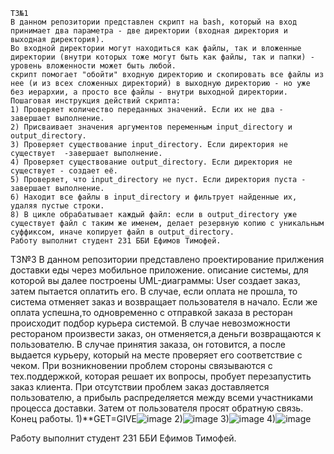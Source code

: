 ```
ТЗ№1
В данном репозитории представлен скрипт на bash, который на вход принимает два параметра - две директории (входная директория и выходная директория).
Во входной директории могут находиться как файлы, так и вложенные директории (внутри которых тоже могут быть как файлы, так и папки) - уровень вложенности может быть любой.
скрипт помогает "обойти" входную директорию и скопировать все файлы из нее (и из всех сложенных директорий) в выходную директорию - но уже без иерархии, а просто все файлы - внутри выходной директории.
Пошаговая инструкция действий скрипта:
1) Проверяет количество переданных значений. Если их не два - завершает выполнение.
2) Присваивает значения аргументов переменным input_directory и output_directory.
3) Проверяет существование input_directory. Если директория не существует  -завершает выполнение.
4) Проверяет существование output_directory. Если директория не существует - создает её.
5) Проверяет, что input_directory не пуст. Если директория пуста -  завершает выполнение.
6) Находит все файлы в input_directory и фильтрует найденные их, удаляя пустые строки.
8) В цикле обрабатывает каждый файл: если в output_directory уже существует файл с таким же именем, делает резервную копию с уникальным суффиксом, иначе копирует файл в output_directory.
Работу выполнит студент 231 ББИ Ефимов Тимофей.
```
ТЗ№3
В данном репозитории представлено проектирование прилжения доставки еды через мобильное приложение.
описание системы, для которой вы далее построены UML-диаграммы:
User создает заказ, затем пытается оплатить его. В случае, если оплата не прошла, то система отменяет заказ и возвращает пользователя в начало. Если же оплата успешна,то одновременно с отправкой заказа в ресторан происходит подбор курьера системой. В случае невозможности рестораном произвести заказ, он отменяется,а деньги возвращаются к пользователю. В случае принятия заказа, он готовится, а после выдается курьеру, который на месте проверяет его соответствие с чеком. При возникновении проблем стороны связываются с тех.поддержкой, которая решает их вопросы, пробует перезапустить заказ клиента. При отсутствии проблем заказ доставляется пользователю, а прибыль распределяется между всеми участниками процесса доставки. Затем от пользователя просят обратную связь. Конец работы. 
1)**GET=GIVE![image](https://github.com/tima382103/tech.program/assets/167565143/74ecd5d7-35c7-42ca-b001-451d0fc0c177) 
2)![image](https://github.com/tima382103/tech.program/assets/167565143/9d4a8dcd-78aa-4399-95a0-687a37763961)
3)![image](https://github.com/tima382103/tech.program/assets/167565143/122140ee-7e6e-4d1b-84e7-18932310a7f9)
4)![image](https://github.com/tima382103/tech.program/assets/167565143/1719161a-12c5-4320-86a4-3ca453c1b72a)

Работу выполнит студент 231 ББИ Ефимов Тимофей.
```

